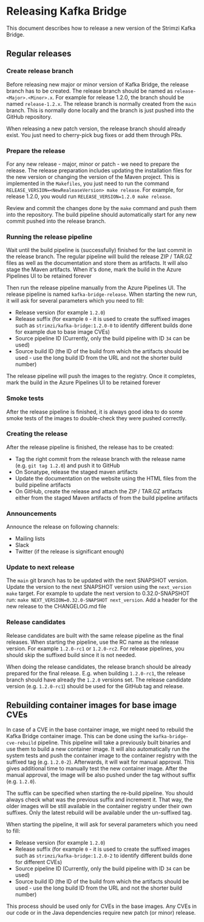# Releasing Kafka Bridge

This document describes how to release a new version of the Strimzi Kafka Bridge.

## Regular releases

### Create release branch

Before releasing new major or minor version of Kafka Bridge, the release branch has to be created.
The release branch should be named as `release-<Major>.<Minor>.x`.
For example for release 1.2.0, the branch should be named `release-1.2.x`.
The release branch is normally created from the `main` branch.
This is normally done locally and the branch is just pushed into the GitHub repository.

When releasing a new patch version, the release branch should already exist.
You just need to cherry-pick bug fixes or add them through PRs.

### Prepare the release

For any new release - major, minor or patch - we need to prepare the release.
The release preparation includes updating the installation files for the new version or changing the version of the Maven project.
This is implemented in the `Makefiles`, you just need to run the command `RELEASE_VERSION=<NewRealeaseVersion> make release`.
For example, for release 1.2.0, you would run `RELEASE_VERSION=1.2.0 make release`.

Review and commit the changes done by the `make` command and push them into the repository.
The build pipeline should automatically start for any new commit pushed into the release branch.

### Running the release pipeline

Wait until the build pipeline is (successfully) finished for the last commit in the release branch.
The regular pipeline will build the release ZIP / TAR.GZ files as well as the documentation and store them as artifacts.
It will also stage the Maven artifacts.
When it's done, mark the build in the Azure Pipelines UI to be retained forever

Then run the release pipeline manually from the Azure Pipelines UI.
The release pipeline is named `kafka-bridge-release`.
When starting the new run, it will ask for several parameters which you need to fill:

* Release version (for example `1.2.0`)
* Release suffix (for example `0` - it is used to create the suffixed images such as `strimzi/kafka-bridge:1.2.0-0` to identify different builds done for example due to base image CVEs)
* Source pipeline ID (Currently, only the build pipeline with ID `34` can be used)
* Source build ID (the ID of the build from which the artifacts should be used - use the long build ID from the URL and not the shorter build number)

The release pipeline will push the images to the registry.
Once it completes, mark the build in the Azure Pipelines UI to be retained forever

### Smoke tests

After the release pipeline is finished, it is always good idea to do some smoke tests of the images to double-check they were pushed correctly.

### Creating the release

After the release pipeline is finished, the release has to be created:

* Tag the right commit from the release branch with the release name (e.g. `git tag 1.2.0`) and push it to GitHub
* On Sonatype, release the staged maven artifacts
* Update the documentation on the website using the HTML files from the build pipeline artifacts 
* On GitHub, create the release and attach the ZIP / TAR.GZ artifacts either from the staged Maven artifacts of from the build pipeline artifacts

### Announcements

Announce the release on following channels:
* Mailing lists
* Slack
* Twitter (if the release is significant enough)

### Update to next release

The `main` git branch has to be updated with the next SNAPSHOT version.
Update the version to the next SNAPSHOT version using the `next_version` `make` target. 
For example to update the next version to 0.32.0-SNAPSHOT run: `make NEXT_VERSION=0.32.0-SNAPSHOT next_version`.
Add a header for the new release to the CHANGELOG.md file

### Release candidates

Release candidates are built with the same release pipeline as the final releases.
When starting the pipeline, use the RC name as the release version.
For example `1.2.0-rc1` or `1.2.0-rc2`.
For release pipelines, you should skip the suffixed build since it is not needed.

When doing the release candidates, the release branch should be already prepared for the final release.
E.g. when building `1.2.0-rc1`, the release branch should have already the `1.2.0` versions set.
The release candidate version (e.g. `1.2.0-rc1`) should be used for the GitHub tag and release.

## Rebuilding container images for base image CVEs

In case of a CVE in the base container image, we might need to rebuild the Kafka Bridge container image.
This can be done using the `kafka-bridge-cve-rebuild` pipeline.
This pipeline will take a previously built binaries and use them to build a new container image.
It will also automatically run the system tests and push the container image to the container registry with the suffixed tag (e.g. `1.2.0-2`).
Afterwards, it will wait for manual approval.
This gives additional time to manually test the new container image.
After the manual approval, the image will be also pushed under the tag without suffix (e.g. `1.2.0`).

The suffix can be specified when starting the re-build pipeline.
You should always check what was the previous suffix and increment it.
That way, the older images will be still available in the container registry under their own suffixes.
Only the latest rebuild will be available under the un-suffixed tag.

When starting the pipeline, it will ask for several parameters which you need to fill:

* Release version (for example `1.2.0`)
* Release suffix (for example `0` - it is used to create the suffixed images such as `strimzi/kafka-bridge:1.2.0-2` to identify different builds done for different CVEs)
* Source pipeline ID (Currently, only the build pipeline with ID `34` can be used)
* Source build ID (the ID of the build from which the artifacts should be used - use the long build ID from the URL and not the shorter build number)

This process should be used only for CVEs in the base images.
Any CVEs in our code or in the Java dependencies require new patch (or minor) release.